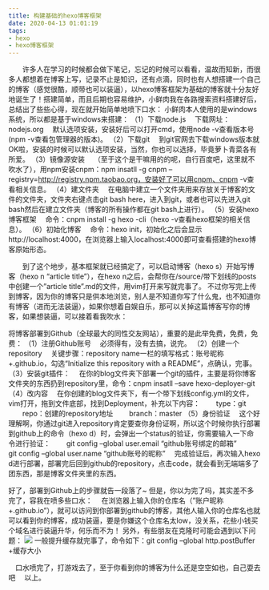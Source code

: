 ```yaml
---
title: 构建基础的hexo博客框架
date: 2020-04-13 01:01:19
tags:
- hexo
- hexo博客框架
---
```

&#8195;&#8195;许多人在学习的时候都会做下笔记，忘记的时候可以看看，温故而知新，而很多人都想着在博客上写，记录不止是知识，还有点滴，同时也有人想搭建一个自己的博客（感觉很酷，顺带也可以装逼），以hexo博客框架为基础的博客就十分友好地诞生了！搭建简单，而且后期也容易维护，小鲜肉我在各路搜索资料搭建好后，总结出了些些心得，现在就开始简单地喷下口水：
小鲜肉本人使用的是windows系统，所以都是基于windows来搭建：
（1）下载node.js
&#8195;下载网址：nodejs.org
&#8195;默认选项安装，安装好后可以打开cmd，使用node -v查看版本号(npm -v查看包管理器的版本)。
（2）下载git
&#8195;到git官网去下载windows版本就OK啦，安装的时候可以默认选项安装，当然，你也可以选择，毕竟萝卜青菜各有所爱。<!--more-->
（3）镜像源安装
&#8195;（至于这个是干嘛用的的呢，自行百度吧，这里就不吹水了），用npm安装cnpm：npm insatll -g cnpm –registry=http://registry.npm.taobao.org，安装好了可以用cnpm、cnpm -v查看相关信息。
（4）建文件夹
&#8195;在电脑中建立一个文件夹用来存放关于博客的文件的文件夹，文件夹右键点击git bash here，进入到git，或者也可以先进入git bash然后在建立文件夹（博客的所有操作都在git bash上进行）。
（5）安装hexo博客框架
&#8195;命令：cnpm install -g hexo -cli（hexo -v查看hexo框架的相关信息）。
（6）初始化博客
&#8195;命令：hexo init，初始化之后会显示http://localhost:4000，在浏览器上输入localhost:4000即可查看搭建的hexo博客原始形态。

&#8195;&#8195;到了这个地步，基本框架就已经搞定了，可以启动博客（hexo s）开始写博客（hexo n “article title”），在hexo n之后，会帮你在/source/带下划线的posts中创建一个”article title”.md的文件，用vim打开来写就完事了。
不过你写完上传到博客，因为你的博客只是供本地浏览，别人是不知道你写了什么鬼，也不知道你有博客（进而无法装逼），如果你想着自娱自乐，那可以关掉这篇博客写你的博客，如果想装逼，可以接着看我吹水：

将博客部署到Github（全球最大的同性交友网站），重要的是此举免费，免费，免费：
（1）注册Github账号
&#8195;必须得有，没有去搞，说完。
（2）创建一个repository
&#8195;关键步骤：repository name一栏的填写格式：账号昵称+.github.io，勾选“Initialize this repository with a README”，点确认，完事。
（3）安装git插件：
&#8195;在你的blog文件夹下部署一个git的插件，主要是将你博客文件夹的东西扔到repository里，命令：cnpm insatll –save hexo-deployer-git
（4）改内容
&#8195;在你创建的blog文件夹下，有一个带下划线config.yml的文件，vim打开，拖到文件底部，找到Deployment，补充以下内容：
&#8195;&#8195;type：git
&#8195;&#8195;repo：创建的repository地址
&#8195;&#8195;branch：master
（5）身份验证
&#8195;这个好理解啊，你通过git进入repository肯定要查你身份证啊，所以这个时候你执行部署到github上的命令（hexo d）时，会弹出一个status的验证，你需要输入一下命令进行验证：
&#8195;&#8195;git config –global user.email “github账号绑定的邮箱”
&#8195;&#8195;git config –global user.name “github账号的昵称”
&#8195;完成验证后，再次输入hexo d进行部署，部署完后回到github的repository，点击code，就会看到无端端多了团东西，那是博客文件夹里的东西。

好了，部署到Github上的步骤就告一段落了~
但是，你以为完了吗，其实差不多完了，容我在喷多些口水：
&#8195;在浏览器上输入你的仓库名（”账户昵称+.github.io”），就可以访问到你部署到github的博客，其他人输入你的仓库名也就可以看到你的博客，成功装逼，要是你嫌这个仓库名太low，没关系，花些小钱买个域名进行装逼升华，何乐而不为！
另外，有些朋友在克隆时可能会遇到以下问题：
![](clonefalse.jpg)
一般提升缓存就完事了，命令如下：git config –global http.postBuffer +缓存大小

&#8195;口水喷完了，打游戏去了，至于你看到你的博客为什么还是空空如也，自己耍去吧
&#8195;以上。
